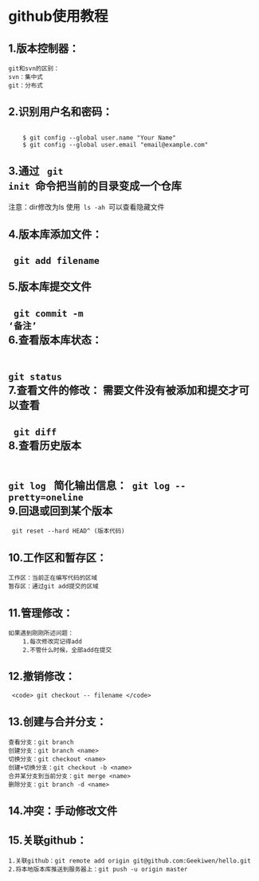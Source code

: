 github使用教程
===

1.版本控制器：
---
    git和svn的区别：
	svn：集中式
	git：分布式

2.识别用户名和密码：
---
<code>
	$ git config --global user.name "Your Name"
	$ git config --global user.email "email@example.com"
</code>

3.通过 <code> git init </code>命令把当前的目录变成一个仓库
---

注意：dir修改为ls  使用<code> ls -ah </code>可以查看隐藏文件

4.版本库添加文件：
---
   <code> git add filename </code> <br>
5.版本库提交文件
---
   <code> git commit -m ‘备注’ </code> <br>
6.查看版本库状态：
---
   <code> git status </code> <br>
7.查看文件的修改： 需要文件没有被添加和提交才可以查看
---
   <code> git diff </code> <br>
8.查看历史版本
---
   <code> git log  </code>
   简化输出信息：<code> git log --pretty=oneline </code> <br>
9.回退或回到某个版本
---
   <code> git reset --hard HEAD^ (版本代码) </code> <br>

10.工作区和暂存区：
---
    工作区：当前正在编写代码的区域
    暂存区：通过git add提交的区域

11.管理修改：
---
    如果遇到刚刚所述问题：
        1.每次修改完记得add
        2.不管什么时候，全部add在提交

12.撤销修改：
---
     <code> git checkout -- filename </code>

13.创建与合并分支：
---
    查看分支：git branch
    创建分支：git branch <name>
    切换分支：git checkout <name>
    创建+切换分支：git checkout -b <name>
    合并某分支到当前分支：git merge <name>
    删除分支：git branch -d <name>

14.冲突：手动修改文件
---


15.关联github：
---
    1.关联github：git remote add origin git@github.com:Geekiwen/hello.git 
    2.将本地版本库推送到服务器上：git push -u origin master 